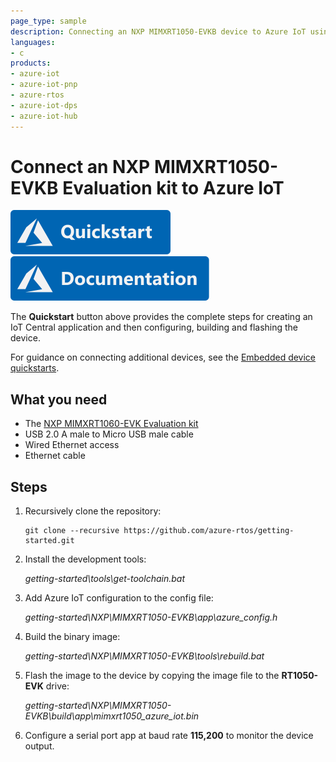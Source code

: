```yaml
---
page_type: sample
description: Connecting an NXP MIMXRT1050-EVKB device to Azure IoT using Azure RTOS
languages:
- c
products:
- azure-iot
- azure-iot-pnp
- azure-rtos
- azure-iot-dps
- azure-iot-hub
---
```


# Connect an NXP MIMXRT1050-EVKB Evaluation kit to Azure IoT

[![Quickstart article](../../docs/media/docs-link-buttons/azure-quickstart.svg)](https://docs.microsoft.com/azure/iot-develop/quickstart-devkit-nxp-mimxrt1050-evkb)
[![Documentation](../../docs/media/docs-link-buttons/azure-documentation.svg)](https://docs.microsoft.com/azure/iot-develop/)

The **Quickstart** button above provides the complete steps for creating an IoT Central application and then configuring, building and flashing the device.

For guidance on connecting additional devices, see the [Embedded device quickstarts](https://docs.microsoft.com/azure/iot-develop/quickstart-devkit-mxchip-az3166).

## What you need

* The [NXP MIMXRT1060-EVK Evaluation kit](https://www.nxp.com/design/development-boards/i-mx-evaluation-and-development-boards/i-mx-rt1050-evaluation-kit:MIMXRT1050-EVK)
* USB 2.0 A male to Micro USB male cable
* Wired Ethernet access
* Ethernet cable

## Steps

1. Recursively clone the repository:
    ```shell
    git clone --recursive https://github.com/azure-rtos/getting-started.git
    ```

1. Install the development tools:

    *getting-started\tools\get-toolchain.bat*

1. Add Azure IoT configuration to the config file:
    
    *getting-started\NXP\MIMXRT1050-EVKB\app\azure_config.h*
    
1. Build the binary image:

    *getting-started\NXP\MIMXRT1050-EVKB\tools\rebuild.bat*

1. Flash the image to the device by copying the image file to the **RT1050-EVK** drive:

    *getting-started\NXP\MIMXRT1050-EVKB\build\app\mimxrt1050_azure_iot.bin*

1. Configure a serial port app at baud rate **115,200** to monitor the device output.
